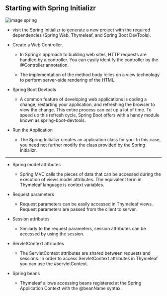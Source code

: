 ## Starting with Spring Initializr

![image spring](https://media.geeksforgeeks.org/wp-content/uploads/Spring-Framework-Architecture.png)

- visit the Spring Initializr to generate a new project with the required dependencies (Spring Web, Thymeleaf, and Spring Boot DevTools).
- Create a Web Controller.

  - In Spring’s approach to building web sites, HTTP requests are handled by a controller. You can easily identify the controller by the @Controller annotation.

  - The implementation of the method body relies on a view technology to perform server-side rendering of the HTML.

- Spring Boot Devtools

  - A common feature of developing web applications is coding a change, restarting your application, and refreshing the browser to view the change. This entire process can eat up a lot of time. To speed up this refresh cycle, Spring Boot offers with a handy module known as spring-boot-devtools.

- Run the Application

  - The Spring Initializr creates an application class for you. In this case, you need not further modify the class provided by the Spring Initializr.


---

- Spring model attributes

  - Spring MVC calls the pieces of data that can be accessed during the execution of views model attributes. The equivalent term in Thymeleaf language is context variables.

- Request parameters

  - Request parameters can be easily accessed in Thymeleaf views. Request parameters are passed from the client to server.


- Session attributes

  - Similarly to the request parameters, session attributes can be accessed by using the session. 


- ServletContext attributes

  - The ServletContext attributes are shared between requests and sessions. In order to access ServletContext attributes in Thymeleaf you can use the #servletContext.

- Spring beans

  - Thymeleaf allows accessing beans registered at the Spring Application Context with the @beanName syntax.